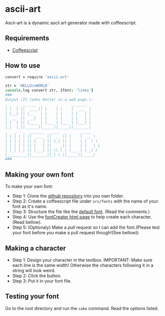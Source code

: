 ascii-art
=========
Ascii-art is a dynamic ascii art generator made with coffeescript.

Requirements
------------
* [Coffeescript](http://coffeescript.org/)

How to use
----------
```coffeescript
convert = require 'ascii-art'

str = 'HELLO\nWORLD'
console.log convert str, {font: 'lines'}
###
Output (It looks better in a web page.):
_    _  ______  _      _      _______
| |  | ||  ____|| |    | |    |  ___  |
| |__| || |__   | |    | |    | |   | |
|  __  ||  __|  | |    | |    | |   | |
| |  | || |____ | |___ | |___ | |___| |
|_|  |_||______||_____||_____||_______|
_   _   _  _______  _____  _      _____
| | | | | ||  ___  ||  _  || |    |  __ \
| | | | | || |   | || |_| || |    | |  \ \
| | | | | || |   | ||    _|| |    | |   | |
| |_| |_| || |___| || |\ \ | |___ | |__/ /
|_________||_______||_| \_\|_____||_____/
###
```

Making your own font
--------------------
To make your own font:
* Step 1: Clone the [github repository](https://github.com/1p6/ascii-art/) into you own folder.
* Step 2: Create a coffeescript file under `src/fonts` with the name of your font as it's name.
* Step 3: Structure the file like the [default font](https://github.com/1p6/ascii-art/blob/master/src/fonts/lines.coffee). (Read the comments.)
* Step 4: Use the [fontCreater html page](https://github.com/1p6/ascii-art/blob/master/fontCreater.html) to help create each character.(Read bellow).
* Step 5: (Optionaly) Make a pull request so I can add the font.(Please test your font before you make a pull request though!(See bellow))

Making a character
------------------
* Step 1: Design your character in the textbox. IMPORTANT: Make sure each line is the same width!
  Otherwise the characters following it in a string will look weird.
* Step 2: Click the button.
* Step 3: Put it in your font file.

Testing your font
-----------------
Go to the root directory and run the `cake` command.  Read the options listed.
